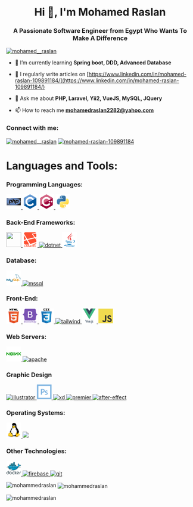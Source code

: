 <h1 align="center">Hi 👋, I'm Mohamed Raslan</h1>
<h3 align="center">A Passionate Software Engineer from Egypt Who Wants To Make A Difference</h3>

<p align="left"> <a href="https://twitter.com/mohamed__raslan" target="blank"><img src="https://img.shields.io/twitter/follow/mohamed__raslan?logo=twitter&style=for-the-badge" alt="mohamed__raslan" /></a> </p>

- 🌱 I’m currently learning **Spring boot, DDD, Advanced Database**

- 📝 I regularly write articles on [https://www.linkedin.com/in/mohamed-raslan-109891184/](https://www.linkedin.com/in/mohamed-raslan-109891184/)

- 💬 Ask me about **PHP, Laravel, Yii2, VueJS, MySQL, JQuery**

- 📫 How to reach me **mohamedraslan2282@yahoo.com**

<h3 align="left">Connect with me:</h3>
<p align="left">
<a href="https://twitter.com/mohamed__raslan" target="blank"><img align="center" src="https://raw.githubusercontent.com/rahuldkjain/github-profile-readme-generator/master/src/images/icons/Social/twitter.svg" alt="mohamed__raslan" height="30" width="40" /></a>
<a href="https://linkedin.com/in/mohamed-raslan-109891184" target="blank"><img align="center" src="https://raw.githubusercontent.com/rahuldkjain/github-profile-readme-generator/master/src/images/icons/Social/linked-in-alt.svg" alt="mohamed-raslan-109891184" height="30" width="40" /></a>
</p>

<h1 align="left">Languages and Tools:</h3>
<p align="left">
  <h3 align="left">Programming Languages: </h3>
  <a href="https://www.php.net" target="_blank" rel="noreferrer"> <img src="https://raw.githubusercontent.com/devicons/devicon/master/icons/php/php-original.svg"        alt="php" width="40" height="40"/> </a><a href="https://www.cprogramming.com/" target="_blank" rel="noreferrer"> <img src="https://raw.githubusercontent.com/devicons/devicon/master/icons/c/c-original.svg"   alt="c" width="40" height="40"/> </a><a href="https://www.w3schools.com/cpp/" target="_blank" rel="noreferrer"> <img src="https://raw.githubusercontent.com/devicons/devicon/master/icons/cplusplus/cplusplus-original.svg" alt="cplusplus" width="40" height="40"/> </a><a href="https://www.python.org" target="_blank" rel="noreferrer"> <img                                  src="https://raw.githubusercontent.com/devicons/devicon/master/icons/python/python-original.svg" alt="python" width="40" height="40"/> </a>
    <br>
  
  <h3>Back-End Frameworks:</h3>
  <a href="https://www.yiiframework.com/" target="_blank" rel="noreferrer"><img src="https://cdn.iconscout.com/icon/free/png-256/yii-283048.png" width="40" height="40"></a><a href="https://laravel.com/" target="_blank" rel="noreferrer"> <img src="https://raw.githubusercontent.com/devicons/devicon/master/icons/laravel/laravel-plain-wordmark.svg" alt="laravel" width="40" height="40"/> </a><a href="https://dotnet.microsoft.com/en-us/" target="_blank" rel="noreferrer"> <img src="https://upload.wikimedia.org/wikipedia/commons/thumb/a/a3/.NET_Logo.svg/1200px-.NET_Logo.svg.png" alt="dotnet" width="40" height="40"/> </a><a href="https://www.java.com" target="_blank" rel="noreferrer"> <img src="https://raw.githubusercontent.com/devicons/devicon/master/icons/java/java-original.svg" alt="java" width="40" height="40"/> </a><br>
  
  <h3>Database:</h3>
   <a href="https://www.mysql.com/" target="_blank" rel="noreferrer"> <img src="https://raw.githubusercontent.com/devicons/devicon/master/icons/mysql/mysql-original-wordmark.svg" alt="mysql" width="40" height="40"/> </a><a href="https://www.microsoft.com/en-us/sql-server" target="_blank" rel="noreferrer"> <img src="https://www.svgrepo.com/show/303229/microsoft-sql-server-logo.svg" alt="mssql" width="40" height="40"/> </a><br>
  
  <h3>Front-End:</h3>
  <a href="https://www.w3.org/html/" target="_blank" rel="noreferrer"> <img src="https://raw.githubusercontent.com/devicons/devicon/master/icons/html5/html5-original-wordmark.svg" alt="html5" width="40" height="40"/> </a><a href="https://getbootstrap.com" target="_blank" rel="noreferrer"> <img src="https://raw.githubusercontent.com/devicons/devicon/master/icons/bootstrap/bootstrap-plain-wordmark.svg" alt="bootstrap" width="40" height="40"/> </a><a href="https://www.w3schools.com/css/" target="_blank" rel="noreferrer"> <img src="https://raw.githubusercontent.com/devicons/devicon/master/icons/css3/css3-original-wordmark.svg" alt="css3" width="40" height="40"/> </a><a href="https://tailwindcss.com/" target="_blank" rel="noreferrer"> <img src="https://www.vectorlogo.zone/logos/tailwindcss/tailwindcss-icon.svg" alt="tailwind" width="40" height="40"/> </a><a href="https://vuejs.org/" target="_blank" rel="noreferrer"> <img src="https://raw.githubusercontent.com/devicons/devicon/master/icons/vuejs/vuejs-original-wordmark.svg" alt="vuejs" width="40" height="40"/> </a><a href="https://developer.mozilla.org/en-US/docs/Web/JavaScript" target="_blank" rel="noreferrer"> <img src="https://raw.githubusercontent.com/devicons/devicon/master/icons/javascript/javascript-original.svg" alt="javascript" width="40" height="40"/> </a><br>
  
  <h3>Web Servers:</h3>
  <a href="https://www.nginx.com" target="_blank" rel="noreferrer"> <img src="https://raw.githubusercontent.com/devicons/devicon/master/icons/nginx/nginx-original.svg" alt="nginx" width="40" height="40"/> </a><a href="https://httpd.apache.org/" target="_blank" rel="noreferrer"> <img src="https://upload.wikimedia.org/wikipedia/commons/1/10/Apache_HTTP_server_logo_%282019-present%29.svg" alt="apache" width="40" height="40"/> </a><br>
  
  <h3>Graphic Design</h3>
  <a href="https://www.adobe.com/in/products/illustrator.html" target="_blank" rel="noreferrer"> <img src="https://www.vectorlogo.zone/logos/adobe_illustrator/adobe_illustrator-icon.svg" alt="illustrator" width="40" height="40"/> </a><a href="https://www.photoshop.com/en" target="_blank" rel="noreferrer"> <img src="https://raw.githubusercontent.com/devicons/devicon/master/icons/photoshop/photoshop-line.svg" alt="photoshop" width="40" height="40"/> </a>   <a href="https://www.adobe.com/products/xd.html" target="_blank" rel="noreferrer"> <img src="https://cdn.worldvectorlogo.com/logos/adobe-xd.svg" alt="xd" width="40" height="40"/> </a> <a href="https://www.adobe.com/mena_en/products/premiere.html?skwcid=AL!3085!3!340845222364!e!!g!!adobe%20premiere&mv=search&sdid=LQLZT7BT&ef_id=CjwKCAjwjtOTBhAvEiwASG4bCOXnVBGO-lF7TyR2N6f6vhkMbdyu6Un18kARjwY_eI8LCYdwcFVQ2RoCkUUQAvD_BwE:G:s&s_kwcid=AL!3085!3!340845222364!e!!g!!adobe%20premiere!1463162857!56526991333&gclid=CjwKCAjwjtOTBhAvEiwASG4bCOXnVBGO-lF7TyR2N6f6vhkMbdyu6Un18kARjwY_eI8LCYdwcFVQ2RoCkUUQAvD_BwE" target="_blank" rel="noreferrer"> <img src="https://upload.wikimedia.org/wikipedia/commons/thumb/f/f2/Adobe_Premiere_Pro_Logo.svg/1200px-Adobe_Premiere_Pro_Logo.svg.png" alt="premier" width="40" height="40"/> </a><a href="https://www.adobe.com/mena_en/products/aftereffects/landpb.html?skwcid=AL!3085!3!340822873869!e!!g!!after%20effect&mv=search&sdid=MYYBRYZH&ef_id=CjwKCAjwjtOTBhAvEiwASG4bCEIBOkAtt8n28DbLkjvd3XHhPhTc4Sttn6ziWbwrTEg26Hx8l8u_ShoCow4QAvD_BwE:G:s&s_kwcid=AL!3085!3!340822873869!e!!g!!after%20effect!1463978829!56421915346&gclid=CjwKCAjwjtOTBhAvEiwASG4bCEIBOkAtt8n28DbLkjvd3XHhPhTc4Sttn6ziWbwrTEg26Hx8l8u_ShoCow4QAvD_BwE" target="_blank" rel="noreferrer"> <img src="https://upload.wikimedia.org/wikipedia/commons/c/cb/Adobe_After_Effects_CC_icon.svg" alt="after-effect" width="40" height="40"/> </a> <br>
  
  <h3>Operating Systems:</h3>
  <a href="https://www.linux.org/" target="_blank" rel="noreferrer"> <img src="https://raw.githubusercontent.com/devicons/devicon/master/icons/linux/linux-original.svg" alt="linux" width="40" height="40"/> </a><a href="https://www.microsoft.com/ar-xm/windows?r=1"> <img src="https://upload.wikimedia.org/wikipedia/commons/thumb/0/0a/Unofficial_Windows_logo_variant_-_2002%E2%80%932012_%28Multicolored%29.svg/1024px-Unofficial_Windows_logo_variant_-_2002%E2%80%932012_%28Multicolored%29.svg.png" /> </a><br>
  
  
  <h3>Other Technologies: </h3>
  <a href="https://www.docker.com/" target="_blank" rel="noreferrer"> <img src="https://raw.githubusercontent.com/devicons/devicon/master/icons/docker/docker-original-wordmark.svg" alt="docker" width="40" height="40"/> </a> <a href="https://firebase.google.com/" target="_blank" rel="noreferrer"> <img src="https://www.vectorlogo.zone/logos/firebase/firebase-icon.svg" alt="firebase" width="40" height="40"/> </a> <a href="https://git-scm.com/" target="_blank" rel="noreferrer"> <img src="https://www.vectorlogo.zone/logos/git-scm/git-scm-icon.svg" alt="git" width="40" height="40"/> </a>         </p>

<p><img align="left" src="https://github-readme-stats.vercel.app/api/top-langs?username=mohammedraslan&show_icons=true&locale=en&layout=compact" alt="mohammedraslan" /></p>

<p>&nbsp;<img align="center" src="https://github-readme-stats.vercel.app/api?username=mohammedraslan&show_icons=true&locale=en" style="width:420px" alt="mohammedraslan" /></p>

<p><img align="center" src="https://github-readme-streak-stats.herokuapp.com/?user=mohammedraslan&" style="width:796px" alt="mohammedraslan" /></p>
